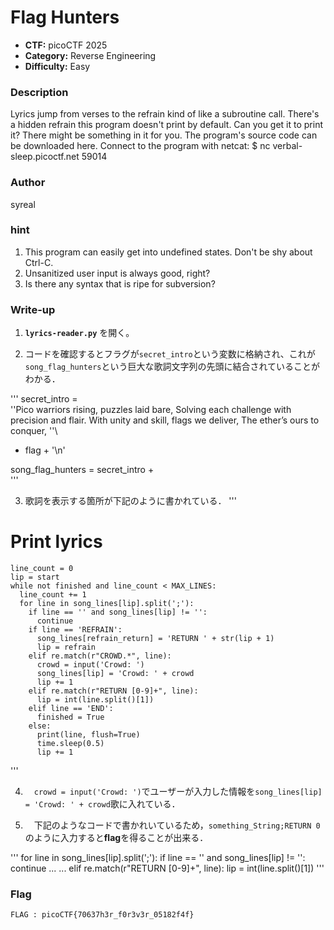 # Flag Hunters

- **CTF:** picoCTF 2025
- **Category:** Reverse Engineering
- **Difficulty:** Easy

### Description

Lyrics jump from verses to the refrain kind of like a subroutine call. There's a hidden refrain this program doesn't print by default. Can you get it to print it? There might be something in it for you.
The program's source code can be downloaded here.
Connect to the program with netcat:
$ nc verbal-sleep.picoctf.net 59014

### Author
syreal

### hint
1. This program can easily get into undefined states. Don't be shy about Ctrl-C.
2. Unsanitized user input is always good, right?
3. Is there any syntax that is ripe for subversion?


### Write-up

1.  **`lyrics-reader.py`** を開く。

2.  コードを確認するとフラグが`secret_intro`という変数に格納され、これが`song_flag_hunters`という巨大な歌詞文字列の先頭に結合されていることがわかる．

  '''
  secret_intro = \
  ''Pico warriors rising, puzzles laid bare,
  Solving each challenge with precision and flair.
  With unity and skill, flags we deliver,
  The ether’s ours to conquer, ''\
  + flag + '\n'
  
  
  song_flag_hunters = secret_intro +\
  '''    

3.  歌詞を表示する箇所が下記のように書かれている．
  '''
  # Print lyrics
    line_count = 0
    lip = start
    while not finished and line_count < MAX_LINES:
      line_count += 1
      for line in song_lines[lip].split(';'):
        if line == '' and song_lines[lip] != '':
          continue
        if line == 'REFRAIN':
          song_lines[refrain_return] = 'RETURN ' + str(lip + 1)
          lip = refrain
        elif re.match(r"CROWD.*", line):
          crowd = input('Crowd: ')
          song_lines[lip] = 'Crowd: ' + crowd
          lip += 1
        elif re.match(r"RETURN [0-9]+", line):
          lip = int(line.split()[1])
        elif line == 'END':
          finished = True
        else:
          print(line, flush=True)
          time.sleep(0.5)
          lip += 1
  '''
  
4. 　`crowd = input('Crowd: ')`でユーザーが入力した情報を`song_lines[lip] = 'Crowd: ' + crowd`歌に入れている．
   
5. 　下記のようなコードで書かれいているため，`something_String;RETURN 0`のように入力すると**flag**を得ることが出来る．
   
  '''
  for line in song_lines[lip].split(';'):
          if line == '' and song_lines[lip] != '':
            continue
   ...
   ...
  elif re.match(r"RETURN [0-9]+", line):
            lip = int(line.split()[1])
  '''


  
### Flag
`FLAG : picoCTF{70637h3r_f0r3v3r_05182f4f}`
